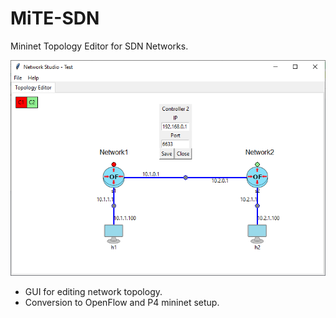 # MiTE-SDN
Mininet Topology Editor for SDN Networks.

![Image of MiTESDN](https://github.com/acbari/MiTE-SDN/blob/master/MiTESDN.png)

- GUI for editing network topology.
- Conversion to OpenFlow and P4 mininet setup.
